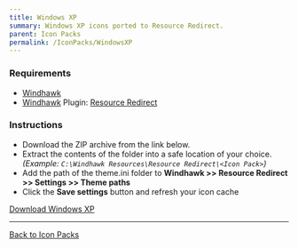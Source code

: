 ```yaml
---
title: Windows XP
summary: Windows XP icons ported to Resource Redirect.
parent: Icon Packs
permalink: /IconPacks/WindowsXP
---
```


<!-- ![Windows XP Preview](https://gitlab.com/the-back-room/windhawk/resource-redirect/windows-series/windows-xp/-/raw/main/Extras/Preview.bmp) -->

### Requirements

- [Windhawk](https://windhawk.net/)
- [Windhawk](https://windhawk.net/) Plugin: [Resource Redirect](https://windhawk.net/mods/icon-resource-redirect)

### Instructions

 - Download the ZIP archive from the link below.
 - Extract the contents of the folder into a safe location of your choice. *(Example: `C:\Windhawk Resources\Resource Redirect\<Icon Pack>`)*
 - Add the path of the theme.ini folder to **Windhawk >> Resource Redirect >> Settings >> Theme paths**
 - Click the **Save settings** button and refresh your icon cache

<a href="https://gitlab.com/the-back-room/windhawk/resource-redirect/windows-series/windows-xp/-/archive/main/windows-xp-main.zip" class="btn btn--primary btn--lg" target="_blank" rel="noopener noreferrer">Download Windows XP</a>

---

<a href="/IconPacks" class="btn btn--secondary btn--sm">Back to Icon Packs</a>